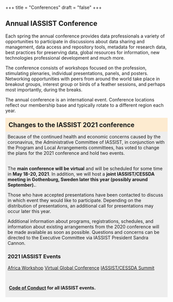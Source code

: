 +++
title = "Conferences"
draft = "false"
+++
## Annual IASSIST Conference

Each spring the annual conference provides data professionals a variety of opportunities to participate in discussions about data sharing and management, data access and repository tools, metadata for research data, best practices for preserving data, global resources for information, new technologies professional development and much more. 

The conference consists of workshops focused on the profession, stimulating plenaries, individual presentations, panels, and posters. Networking opportunities with peers from around the world take place in breakout groups, interest group or birds of a feather sessions, and perhaps most importantly, during the breaks. 

The annual conference is an international event. Conference locations reflect our membership base and typically rotate to a different region each year.

<div style="background-color:#fdebd0;font-weight:bold;padding:.5em;font-size:140%;">Changes to the IASSIST 2021 conference</div>

<div style="background-color:#eee;padding:.5em;">Because of the continued health and economic concerns caused by the coronavirus, the Administrative Committee of IASSIST, in conjunction with the Program and Local Arrangements committees, has voted to change the plans for the 2021 conference and hold two events.<br /><br />


The **main conference will be virtual** and will be scheduled for some time in **May 18-20, 2021**. In addition, we will host a **joint IASSIST/CESSDA meeting in Gothenburg, Sweden later this year (possibly around September).**.


Those who have accepted presentations have been contacted to discuss in which event they would like to participate.  Depending on the distribution of presentations, an additional call for presentations may occur later this year.  


Additional information about programs, registrations, schedules, and information about existing arrangements from the 2020 conference will be made available as soon as possible.  Questions and concerns can be directed to the Executive Committee via IASSIST President Sandra Cannon.

### 2021 IASSIST Events

<a class="btn btn-template-main" href="./iassist-africa-2021/" >Africa Workshop</a> 
<a class="btn btn-template-main" href="./iassist-virtual-2021/" >Virtual Global Conference</a> 
<a class="btn btn-template-main" href="./iassist-sweden-2021/" >IASSIST/CESSDA Summit</a>

<br />

&nbsp;**[Code of Conduct](/community/code-of-conduct) for all IASSIST events.**

</div>

<br />
